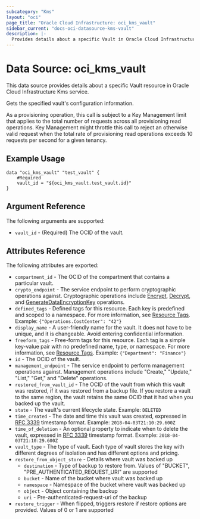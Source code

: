 ```yaml
---
subcategory: "Kms"
layout: "oci"
page_title: "Oracle Cloud Infrastructure: oci_kms_vault"
sidebar_current: "docs-oci-datasource-kms-vault"
description: |-
  Provides details about a specific Vault in Oracle Cloud Infrastructure Kms service
---
```


# Data Source: oci_kms_vault
This data source provides details about a specific Vault resource in Oracle Cloud Infrastructure Kms service.

Gets the specified vault's configuration information.

As a provisioning operation, this call is subject to a Key Management limit that applies to
the total number of requests across all provisioning read operations. Key Management might
throttle this call to reject an otherwise valid request when the total rate of provisioning
read operations exceeds 10 requests per second for a given tenancy.


## Example Usage

```hcl
data "oci_kms_vault" "test_vault" {
	#Required
	vault_id = "${oci_kms_vault.test_vault.id}"
}
```

## Argument Reference

The following arguments are supported:

* `vault_id` - (Required) The OCID of the vault.


## Attributes Reference

The following attributes are exported:

* `compartment_id` - The OCID of the compartment that contains a particular vault.
* `crypto_endpoint` - The service endpoint to perform cryptographic operations against. Cryptographic operations include [Encrypt](/api/#/en/key/release/EncryptedData/Encrypt), [Decrypt](/api/#/en/key/release/DecryptedData/Decrypt), and [GenerateDataEncryptionKey](/api/#/en/key/release/GeneratedKey/GenerateDataEncryptionKey) operations. 
* `defined_tags` - Defined tags for this resource. Each key is predefined and scoped to a namespace. For more information, see [Resource Tags](https://docs.cloud.oracle.com/iaas/Content/General/Concepts/resourcetags.htm). Example: `{"Operations.CostCenter": "42"}` 
* `display_name` - A user-friendly name for the vault. It does not have to be unique, and it is changeable. Avoid entering confidential information. 
* `freeform_tags` - Free-form tags for this resource. Each tag is a simple key-value pair with no predefined name, type, or namespace. For more information, see [Resource Tags](https://docs.cloud.oracle.com/iaas/Content/General/Concepts/resourcetags.htm). Example: `{"Department": "Finance"}` 
* `id` - The OCID of the vault.
* `management_endpoint` - The service endpoint to perform management operations against. Management operations include "Create," "Update," "List," "Get," and "Delete" operations. 
* `restored_from_vault_id` - The OCID of the vault from which this vault was restored, if it was restored from a backup file.  If you restore a vault to the same region, the vault retains the same OCID that it had when you  backed up the vault. 
* `state` - The vault's current lifecycle state.  Example: `DELETED` 
* `time_created` - The date and time this vault was created, expressed in [RFC 3339](https://tools.ietf.org/html/rfc3339) timestamp format.  Example: `2018-04-03T21:10:29.600Z` 
* `time_of_deletion` - An optional property to indicate when to delete the vault, expressed in [RFC 3339](https://tools.ietf.org/html/rfc3339) timestamp format. Example: `2018-04-03T21:10:29.600Z` 
* `vault_type` - The type of vault. Each type of vault stores the key with different degrees of isolation and has different options and pricing. 
* `restore_from_object_store` - Details where vault was backed up
    * `destination` - Type of backup to restore from. Values of "BUCKET", "PRE_AUTHENTICATED_REQUEST_URI" are supported
    * `bucket` - Name of the bucket where vault was backed up
    * `namespace` - Namespace of the bucket where vault was backed up
    * `object` - Object containing the backup
    * `uri` - Pre-authenticated-request-uri of the backup
* `restore_trigger` - When flipped, triggers restore if restore options are provided. Values of 0 or 1 are supported

